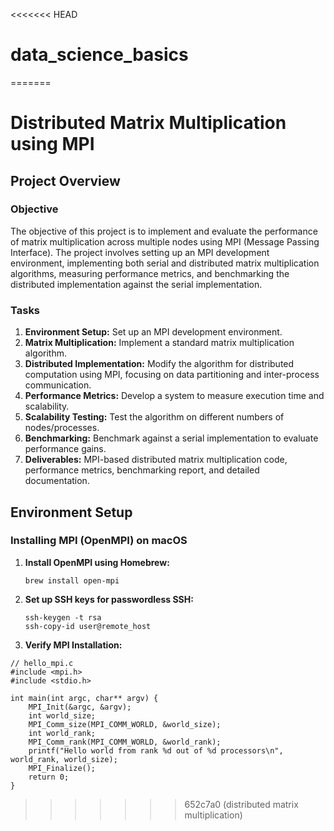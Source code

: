 <<<<<<< HEAD
# data_science_basics
=======
# Distributed Matrix Multiplication using MPI

## Project Overview

### Objective
The objective of this project is to implement and evaluate the performance of matrix multiplication across multiple nodes using MPI (Message Passing Interface). The project involves setting up an MPI development environment, implementing both serial and distributed matrix multiplication algorithms, measuring performance metrics, and benchmarking the distributed implementation against the serial implementation.

### Tasks
1. **Environment Setup:** Set up an MPI development environment.
2. **Matrix Multiplication:** Implement a standard matrix multiplication algorithm.
3. **Distributed Implementation:** Modify the algorithm for distributed computation using MPI, focusing on data partitioning and inter-process communication.
4. **Performance Metrics:** Develop a system to measure execution time and scalability.
5. **Scalability Testing:** Test the algorithm on different numbers of nodes/processes.
6. **Benchmarking:** Benchmark against a serial implementation to evaluate performance gains.
7. **Deliverables:** MPI-based distributed matrix multiplication code, performance metrics, benchmarking report, and detailed documentation.

## Environment Setup

### Installing MPI (OpenMPI) on macOS
1. **Install OpenMPI using Homebrew:**
    ```
    brew install open-mpi 
    ```
2. **Set up SSH keys for passwordless SSH:**
    ``` 
    ssh-keygen -t rsa
    ssh-copy-id user@remote_host
    ```
3. **Verify MPI Installation:**
```
// hello_mpi.c
#include <mpi.h>
#include <stdio.h>

int main(int argc, char** argv) {
    MPI_Init(&argc, &argv);
    int world_size;
    MPI_Comm_size(MPI_COMM_WORLD, &world_size);
    int world_rank;
    MPI_Comm_rank(MPI_COMM_WORLD, &world_rank);
    printf("Hello world from rank %d out of %d processors\n", world_rank, world_size);
    MPI_Finalize();
    return 0;
}
```
>>>>>>> 652c7a0 (distributed matrix multiplication)
